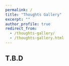 ```yaml
---
permalink: /
title: "Thoughts Gallery"
excerpt: ""
author_profile: true
redirect_from: 
  - /thoughts-gallery/
  - /thoughts-gallery.html
---
```


## T.B.D





